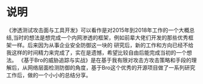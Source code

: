# 说明
《渗透测试攻击面与工具开发》可以看作是对2015年到2018年工作的一个大概总结,当时的想法是想完成一个内网渗透的框架，例如前辈大佬们开发的那些优秀框架一样。后来因为从事企业安全防御这一块的
研究后，新的工作和方向已经不给我这样的时间精力来完成了，实在是遗憾，希望比较自由后能完成当初的一个想法。
《基于Bro的威胁追踪与实战》是在基于我有限对攻击方攻击策略和手段的理解后，从网络层面检测防御的角度，基于Bro这个优秀的开源项目做了一系列研究工作后，做的一个小小的总结分享。
